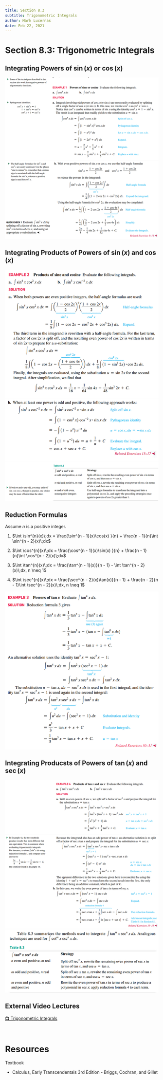 ```yaml
---
title: Section 8.3
subtitle: Trigonometric Integrals
author: Mark Lucernas
date: Feb 22, 2021
---
```



# Section 8.3: Trigonometric Integrals

## Integrating Powers of $\sin(x)$ or $\cos(x)$

![Example 1.1](../../../../../files/winter-2021/MATH-151/notes/ch-8/sec_8-3_example-1.1.png)
![Example 1.2](../../../../../files/winter-2021/MATH-151/notes/ch-8/sec_8-3_example-1.2.png)


## Integrating Products of Powers of $\sin(x)$ and $\cos(x)$

![Example 2.1](../../../../../files/winter-2021/MATH-151/notes/ch-8/sec_8-3_example-2.1.png)
![Example 2.2](../../../../../files/winter-2021/MATH-151/notes/ch-8/sec_8-3_example-2.2.png)
![Table 8.2](../../../../../files/winter-2021/MATH-151/notes/ch-8/sec_8-3_table-8.2.png)


## Reduction Formulas

Assume $n$ is a positive integer.

1. $\int \sin^{n}(x)\;dx = \frac{\sin^{n - 1}(x)\cos(x) }{n} + \frac{n - 1}{n}\int \sin^{n - 2}(x)\;dx$

2. $\int \cos^{n}(x)\;dx = \frac{\cos^{n - 1}(x)\sin(x) }{n} + \frac{n - 1}{n}\int \cos^{n - 2}(x)\;dx$

3. $\int \tan^{n}(x)\;dx = \frac{\tan^{n - 1}(x)}{n - 1} - \int \tan^{n - 2}(x)\;dx, n \neq 1$

4. $\int \sec^{n}(x)\;dx = \frac{\sec^{n - 2}(x)\tan(x)}{n - 1} + \frac{n - 2}{n - 1}\int \sec^{n - 2}(x)\;dx, n \neq 1$

![Example 3](../../../../../files/winter-2021/MATH-151/notes/ch-8/sec_8-3_example-3.png)


## Integrating Producsts of Powers of $\tan(x)$ and $\sec(x)$

![Example 4.1](../../../../../files/winter-2021/MATH-151/notes/ch-8/sec_8-3_example-4.1.png)
![Example 4.2](../../../../../files/winter-2021/MATH-151/notes/ch-8/sec_8-3_example-4.2.png)
![Table 8.3](../../../../../files/winter-2021/MATH-151/notes/ch-8/sec_8-3_table-8.3.png)


## External Video Lectures

[📺 Trigonometric Integrals](https://www.youtube.com/watch?v=flvhNBoOsiA)


<br>

# Resources

Textbook

+ Calculus, Early Transcendentals 3rd Edition - Briggs, Cochran, and Gillet
